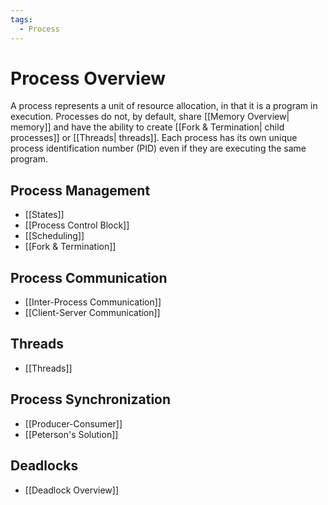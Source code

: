 ```yaml
---
tags:
  - Process
---
```

# Process Overview
A process represents a unit of resource allocation, in that it is a program in execution. Processes do not, by default, share [[Memory Overview| memory]] and have the ability to create [[Fork & Termination| child processes]] or [[Threads| threads]]. Each process has its own unique process identification number (PID) even if they are executing the same program. 
## Process Management
* [[States]]
* [[Process Control Block]]
* [[Scheduling]]
* [[Fork & Termination]]
## Process Communication
* [[Inter-Process Communication]]
* [[Client-Server Communication]]
## Threads
* [[Threads]]
## Process Synchronization
* [[Producer-Consumer]]
* [[Peterson's Solution]]
## Deadlocks
* [[Deadlock Overview]]